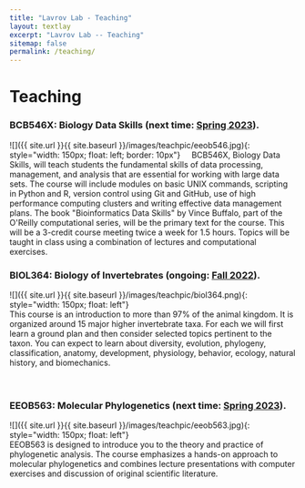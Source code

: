 ```yaml
---
title: "Lavrov Lab - Teaching"
layout: textlay
excerpt: "Lavrov Lab -- Teaching"
sitemap: false
permalink: /teaching/
---
```


# Teaching

### BCB546X: Biology Data Skills (next time: [Spring 2023](https://eeob-biodata.github.io/EEOB-BCB-546X/)).
![]({{ site.url }}{{ site.baseurl }}/images/teachpic/eeob546.jpg){: style="width: 150px; float: left; border: 10px"}
&nbsp;&nbsp;&nbsp; BCB546X, Biology Data Skills, will teach students the fundamental skills of data processing, management, and analysis that are essential for working with large data sets.  The course will include modules on basic UNIX commands, scripting in Python and R, version control using Git and GitHub, use of high performance computing clusters and writing effective data management plans.  The book "Bioinformatics Data Skills" by Vince Buffalo, part of the O'Reilly computational series, will be the primary text for the course.  This will be a 3-credit course meeting twice a week for 1.5 hours.  Topics will be taught in class using a combination of lectures and computational exercises.  

### BIOL364: Biology of Invertebrates (ongoing: [Fall 2022](https://canvas.iastate.edu/courses/82241)).
![]({{ site.url }}{{ site.baseurl }}/images/teachpic/biol364.png){: style="width: 150px; float: left"}
<br/>This course is an introduction to more than 97% of the animal kingdom. It is organized around 15 major higher invertebrate taxa. For each we will first learn a ground plan and then consider selected topics pertinent to the taxon. You can expect to learn about diversity, evolution, phylogeny, classification, anatomy, development, physiology, behavior, ecology, natural history, and biomechanics.  
<br/><br/>

### EEOB563: Molecular Phylogenetics (next time: [Spring 2023](https://isu-molphyl.github.io/EEOB563/)).
![]({{ site.url }}{{ site.baseurl }}/images/teachpic/eeob563.jpg){: style="width: 150px; float: left"}
<br/>EEOB563 is designed to introduce you to the theory and practice of phylogenetic analysis.
The course emphasizes a hands-on approach to molecular phylogenetics and combines lecture presentations with computer exercises and discussion of original scientific literature.  
